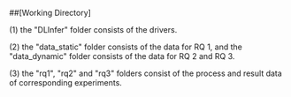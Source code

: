 ##[Working Directory]

(1) the "DLInfer" folder consists of the drivers.

(2) the "data_static" folder consists of the data for RQ 1, and the "data_dynamic" folder consists of the data for RQ 2 and RQ 3.

(3) the "rq1", "rq2" and "rq3" folders consist of the process and result data of corresponding experiments.
